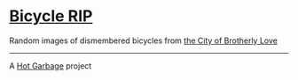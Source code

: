# [Bicycle RIP](https://bicycle.rip)

Random images of dismembered bicycles from [the City of Brotherly Love](https://www.phila.gov/departments/philly311/)

---
A <a href="https://www.hotgarba.ge">Hot Garbage</a> project
